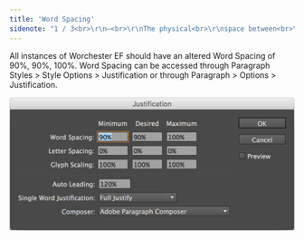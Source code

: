 ```yaml
---
title: 'Word Spacing'
sidenote: "1 / 3<br>\r\n—<br>\r\nThe physical<br>\r\nspace between<br>\r\nwords"
---
```


All instances of Worchester EF should have an altered Word Spacing of 90%, 90%, 100%. Word Spacing can be accessed through Paragraph Styles > Style Options > Justification or through Paragraph > Options > Justification.

![](Word-Spacing.jpg)